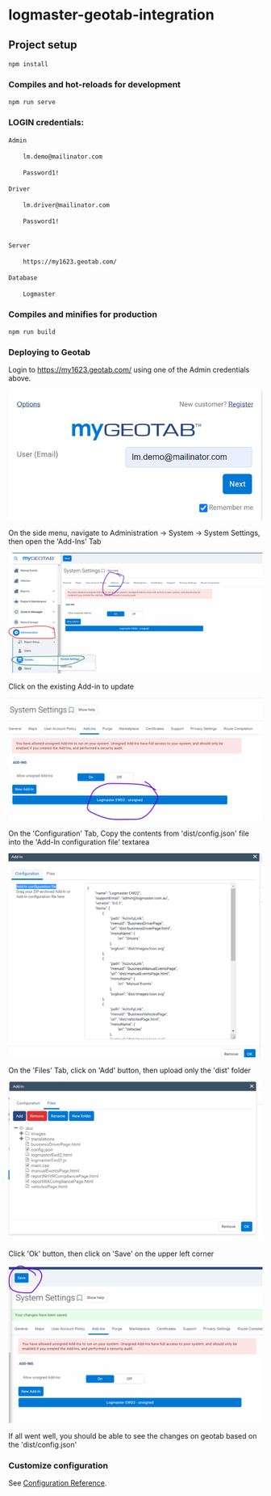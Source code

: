 # logmaster-geotab-integration

## Project setup
```
npm install
```

### Compiles and hot-reloads for development
```
npm run serve
```
### LOGIN credentials:
```
Admin

    lm.demo@mailinator.com

    Password1!

Driver

    lm.driver@mailinator.com

    Password1!


Server

    https://my1623.geotab.com/

Database

    Logmaster
```

### Compiles and minifies for production
```
npm run build
```


### Deploying to Geotab

Login to https://my1623.geotab.com/ using one of the Admin credentials above.

![geotab-login.png](images/readme/geotab-login.png)

On the side menu, navigate to Administration -> System -> System Settings, then open the 'Add-Ins' Tab

![geotab-admin-settings.png](images/readme/geotab-admin-settings.png)

Click on the existing Add-in to update

![geotab-existing-add-in.png](images/readme/geotab-existing-add-in.png)

On the 'Configuration' Tab, Copy the contents from 'dist/config.json' file into the 'Add-In configuration file' textarea

![geotab-config.png](images/readme/geotab-config.png)

On the 'Files' Tab, click on 'Add' button, then upload only the 'dist' folder

![geotab-add-files.png](images/readme/geotab-add-files.png)

Click 'Ok' button, then click on 'Save' on the upper left corner

![geotab-save.png](images/readme/geotab-save.png)

If all went well, you should be able to see the changes on geotab based on the 'dist/config.json'


### Customize configuration
See [Configuration Reference](https://github.com/Geotab/generator-addin).

